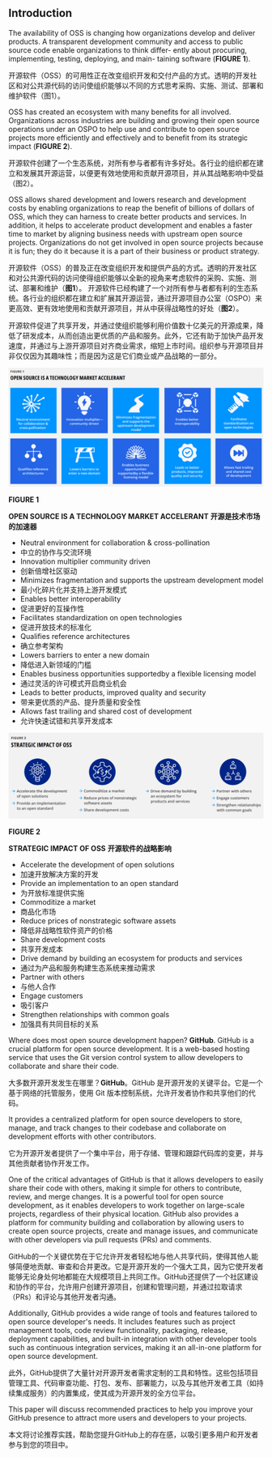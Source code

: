 ## Introduction

 The availability of OSS is changing how organizations develop and deliver products. A transparent development community and access to public source code enable organizations to think differ- ently about procuring, implementing, testing, deploying, and main- taining software (**FIGURE 1**).
 
 开源软件（OSS）的可用性正在改变组织开发和交付产品的方式。透明的开发社区和对公共源代码的访问使组织能够以不同的方式思考采购、实施、测试、部署和维护软件（图1）。

 OSS has created an ecosystem with many benefits for all involved. Organizations across industries are building and growing their open source operations under an OSPO to help use and contribute to open source projects more efficiently and effectively and to benefit from its strategic impact (**FIGURE 2**).
 
 开源软件创建了一个生态系统，对所有参与者都有许多好处。各行业的组织都在建立和发展其开源运营，以便更有效地使用和贡献开源项目，并从其战略影响中受益（图2）。

OSS allows shared development and lowers research and development costs by enabling organizations to reap the benefit of billions of dollars of OSS, which they can harness to create better products and services. In addition, it helps to accelerate product development and enables a faster time to market by aligning business needs with upstream open source projects. Organizations do not get involved in open source projects because it is fun; they do it because it is a part of their business or product strategy.

开源软件（OSS）的普及正在改变组织开发和提供产品的方式。透明的开发社区和对公共源代码的访问使得组织能够以全新的视角来考虑软件的采购、实施、测试、部署和维护（**图1**）。
开源软件已经构建了一个对所有参与者都有利的生态系统。各行业的组织都在建立和扩展其开源运营，通过开源项目办公室（OSPO）来更高效、更有效地使用和贡献开源项目，并从中获得战略性的好处（**图2**）。

开源软件促进了共享开发，并通过使组织能够利用价值数十亿美元的开源成果，降低了研发成本，从而创造出更优质的产品和服务。此外，它还有助于加快产品开发速度，并通过与上游开源项目对齐商业需求，缩短上市时间。组织参与开源项目并非仅仅因为其趣味性；而是因为这是它们商业或产品战略的一部分。


![Figure 1](./images/figure1.png)

 **FIGURE 1**

 **OPEN SOURCE IS A TECHNOLOGY MARKET ACCELERANT**
 **开源是技术市场的加速器**

- Neutral environment for collaboration & cross-pollination
- 中立的协作与交流环境
- Innovation multiplier community driven
- 创新倍增社区驱动
- Minimizes fragmentation and supports the upstream development model
- 最小化碎片化并支持上游开发模式
- Enables better interoperability
- 促进更好的互操作性
- Facilitates standardization on open technologies
- 促进开放技术的标准化
- Qualifies reference architectures
- 确立参考架构
- Lowers barriers to enter a new domain
- 降低进入新领域的门槛
- Enables business opportunities supportedby a flexible licensing model
- 通过灵活的许可模式开启商业机会
- Leads to better products, improved quality and security
- 带来更优质的产品、提升质量和安全性
- Allows fast trailing and shared cost of development
- 允许快速试错和共享开发成本

 ![Figure 2](./images/figure2.png) 

 **FIGURE 2**

**STRATEGIC IMPACT OF OSS**
**开源软件的战略影响**


- Accelerate the development of open solutions
- 加速开放解决方案的开发
- Provide an implementation to an open standard
- 为开放标准提供实施
- Commoditize a market
- 商品化市场
- Reduce prices of nonstrategic software assets
- 降低非战略性软件资产的价格
- Share development costs
- 共享开发成本
- Drive demand by building an ecosystem for products and services
- 通过为产品和服务构建生态系统来推动需求
- Partner with others
- 与他人合作
- Engage customers
- 吸引客户
- Strengthen relationships with common goals
- 加强具有共同目标的关系



 Where does most open source development happen? **GitHub**. GitHub is a crucial platform for open source development. It is a web-based hosting service that uses the Git version control system to allow developers to collaborate and share their code.

 大多数开源开发发生在哪里？**GitHub**。GitHub 是开源开发的关键平台。它是一个基于网络的托管服务，使用 Git 版本控制系统，允许开发者协作和共享他们的代码。

 It provides a centralized platform for open source developers to store, manage, and track changes to their codebase and collaborate on development efforts with other contributors.

 它为开源开发者提供了一个集中平台，用于存储、管理和跟踪代码库的变更，并与其他贡献者协作开发工作。

 One of the critical advantages of GitHub is that it allows developers to easily share their code with others, making it simple for others to contribute, review, and merge changes. It is a powerful tool for open source development, as it enables developers to work together on large-scale projects, regardless of their physical location. GitHub also provides a platform for community building and collaboration by allowing users to create open source projects, create and manage issues, and communicate with other developers via pull requests (PRs) and comments.

 GitHub的一个关键优势在于它允许开发者轻松地与他人共享代码，使得其他人能够简便地贡献、审查和合并更改。它是开源开发的一个强大工具，因为它使开发者能够无论身处何地都能在大规模项目上共同工作。GitHub还提供了一个社区建设和协作的平台，允许用户创建开源项目，创建和管理问题，并通过拉取请求（PRs）和评论与其他开发者沟通。

 Additionally, GitHub provides a wide range of tools and features tailored to open source developer's needs. It includes features such as project management tools, code review functionality, packaging, release, deployment capabilities, and built-in integration with other developer tools such as continuous integration services, making it an all-in-one platform for open source development.

 此外，GitHub提供了大量针对开源开发者需求定制的工具和特性。这些包括项目管理工具、代码审查功能、打包、发布、部署能力，以及与其他开发者工具（如持续集成服务）的内置集成，使其成为开源开发的全方位平台。


 This paper will discuss recommended practices to help you improve your GitHub presence to attract more users and developers to your projects.

 本文将讨论推荐实践，帮助您提升GitHub上的存在感，以吸引更多用户和开发者参与到您的项目中。
